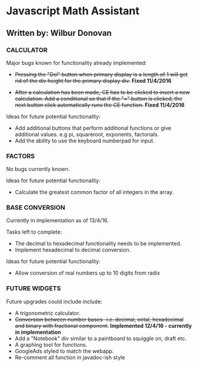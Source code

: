 # Javascript Math Assistant
## Written by: Wilbur Donovan

### CALCULATOR


Major bugs known for functionality already implemented:

- ~~Pressing the "Del" button when primary display is
    a length of 1 will get rid of the div height for the
    primary display div.~~
    **Fixed 11/4/2016**
    
- ~~After a calculation has been made, CE has to be clicked
    to insert a new calculation. Add a conditional so that 
    if the "=" button is clicked, the next button click 
    automatically runs the CE function.~~ 
    **Fixed 11/4/2016**
    

Ideas for future potential functionality:

- Add additional buttons that perform additional functions
    or give additional values. e.g pi, squareroot, exponents,
    factorials.
- Add the ability to use the keyboard numberpad for input.
  
  
### FACTORS

  
No bugs currently known.
  
Ideas for future potential functionality:

- Calculate the greatest common factor of all integers
    in the array.
    

### BASE CONVERSION


Currently in implementation as of 13/4/16.

Tasks left to complete:

- The decimal to hexadecimal functionality needs to be implemented.
- Implement hexadecimal to decimal conversion.

Ideas for future potential functionality:

- Allow conversion of real numbers up to 10 digits from radix


### FUTURE WIDGETS


Future upgrades could include include:

- A trigonometric calculator.
- ~~Conversion between number bases- i.e. decimal, octal,
    hexadecimal and binary with fractional component.~~
    **Implemented 12/4/16 - currently in implementation**
- Add a "Notebook" div similar to a paintboard to 
    squiggle on, draft etc.
- A graphing tool for functions.
- GoogleAds styled to match the webapp.
- Re-comment all function in javadoc-ish style
  
  